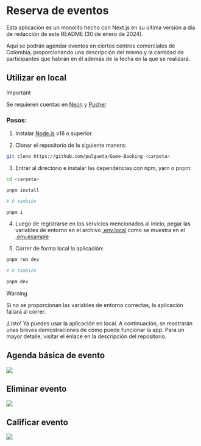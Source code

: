 # Reserva de eventos

Esta aplicación es un monolito hecho con Next.js en su última versión a día de redacción de este README (30 de enero de 2024).

Aquí se podrán agendar eventos en ciertos centros comerciales de Colombia, proporcionando una descripción del mismo y la cantidad de participantes que habrán en él además de la fecha en la que se realizará.

## Utilizar en local

> [!IMPORTANT]
> Se requieren cuentas en [Neon](https://neon.tech/) y [Pusher](https://pusher.com/)

### Pasos:

1. Instalar [Node.js](https://nodejs.org/) v18 o superior.

2. Clonar el repositorio de la siguiente manera:

```sh
git clone https://github.com/pulgueta/Game-Booking <carpeta>
```

3. Entrar al directorio e instalar las dependencias con npm, yarn o pnpm:

```sh
cd <carpeta>

pnpm install

# O también

pnpm i
```

4. Luego de registrarse en los servicios mencionados al inicio, pegar las variables de entorno en el archivo [.env.local](./.env.local) como se muestra en el [.env.example](./.env.example)

5. Correr de forma local la aplicación:

```sh
pnpm run dev

# O también

pnpm dev
```

> [!WARNING]
> Si no se proporcionan las variables de entorno correctas, la aplicación fallará al correr.

¡Listo! Ya puedes usar la aplicación en local. A continuación, se mostrarán unas breves demostraciones de cómo puede funcionar la app. Para un mayor detalle, visitar el enlace en la descripción del repositorio.

## Agenda básica de evento

![](/public/basicdemo.gif)

## Eliminar evento

![](/public/deletedemo.gif)

## Calificar evento

![](/public/ratingdemo.gif)

